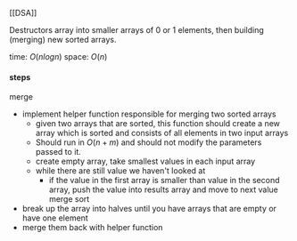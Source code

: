 [[DSA]]

Destructors array into smaller arrays of 0 or 1 elements, then building (merging) new sorted arrays.

time: $O(nlogn)$
space: $O(n)$
#### steps
merge
- implement helper function responsible for merging two sorted arrays
	- given two arrays that are sorted, this function should create a new array which is sorted and consists of all elements in two input arrays
	- Should run in $O(n+m)$ and should not modify the parameters passed to it. 
	- create empty array, take smallest values in each input array
	- while there are still value we haven't looked at
		- if the value in the first array is smaller than value in the second array, push the value into results array and move to next value
merge sort
- break up the array into halves until you have arrays that are empty or have one element
- merge them back with helper function
